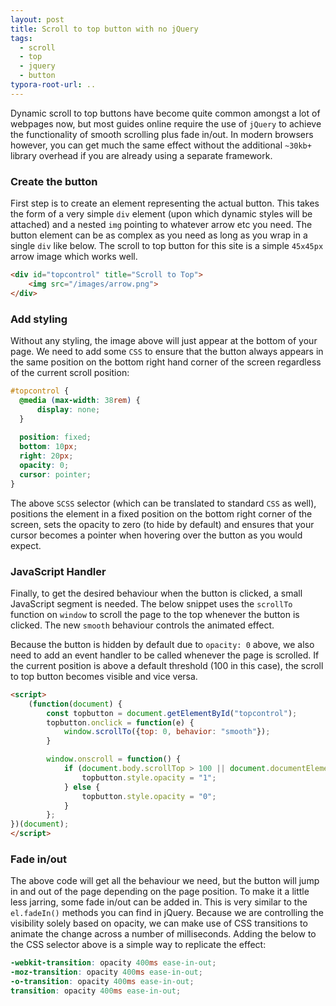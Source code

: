 ```yaml
---
layout: post
title: Scroll to top button with no jQuery
tags:
  - scroll
  - top
  - jquery
  - button
typora-root-url: ..
---
```


Dynamic scroll to top buttons have become quite common amongst a lot of webpages now, but most guides online require the use of `jQuery` to achieve the functionality of smooth scrolling plus fade in/out. In modern browsers however, you can get much the same effect without the additional `~30kb+` library overhead if you are already using a separate framework.

### Create the button

First step is to create an element representing the actual button. This takes the form of a very simple `div` element (upon which dynamic styles will be attached) and a nested `img` pointing to whatever arrow etc you need. The button element can be as complex as you need as long as you wrap in a single `div` like below. The scroll to top button for this site is a simple `45x45px` arrow image which works well.

```html
<div id="topcontrol" title="Scroll to Top">
    <img src="/images/arrow.png">
</div>
```

### Add styling

Without any styling, the image above will just appear at the bottom of your page. We need to add some `CSS` to ensure that the button always appears in the same position on the bottom right hand corner of the screen regardless of the current scroll position:

```scss
#topcontrol {
  @media (max-width: 38rem) {
      display: none;
  }
  
  position: fixed;
  bottom: 10px;
  right: 20px;
  opacity: 0;
  cursor: pointer;
}
```

The above `SCSS` selector (which can be translated to standard `CSS` as well), positions the element in a fixed position on the bottom right corner of the screen, sets the opacity to zero (to hide by default) and ensures that your cursor becomes a pointer when hovering over the button as you would expect.

### JavaScript Handler

Finally, to get the desired behaviour when the button is clicked, a small JavaScript segment is needed. The below snippet uses the `scrollTo` function on `window` to scroll the page to the top whenever the button is clicked. The new `smooth` behaviour controls the animated effect.

Because the button is hidden by default due to `opacity: 0` above, we also need to add an event handler to be called whenever the page is scrolled. If the current position is above a default threshold (100 in this case), the scroll to top button becomes visible and vice versa.

```html
<script>
    (function(document) {
        const topbutton = document.getElementById("topcontrol");
        topbutton.onclick = function(e) {
            window.scrollTo({top: 0, behavior: "smooth"});
        }

        window.onscroll = function() {
            if (document.body.scrollTop > 100 || document.documentElement.scrollTop > 100) {
                topbutton.style.opacity = "1";
            } else {
                topbutton.style.opacity = "0";
            }
        };
})(document);
</script>
```

### Fade in/out

The above code will get all the behaviour we need, but the button will jump in and out of the page depending on the page position. To make it a little less jarring, some fade in/out can be added in. This is very similar to the `el.fadeIn()` methods you can find in jQuery. Because we are controlling the visibility solely based on opacity, we can make use of CSS transitions to animate the change across a number of milliseconds. Adding the below to the CSS selector above is a simple way to replicate the effect:

```scss
-webkit-transition: opacity 400ms ease-in-out;
-moz-transition: opacity 400ms ease-in-out;
-o-transition: opacity 400ms ease-in-out;
transition: opacity 400ms ease-in-out;
```

